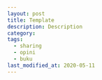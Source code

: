 ```yaml
---
layout: post
title: Template
description: Description
category:
tags:
  - sharing
  - opini
  - buku
last_modified_at: 2020-05-11
---
```

